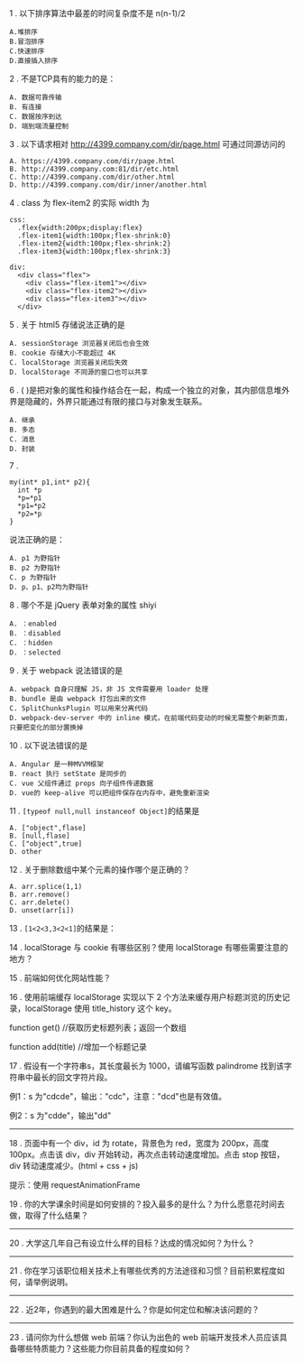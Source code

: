 1 . 以下排序算法中最差的时间复杂度不是 n(n-1)/2

    A.堆排序
    B.冒泡排序
    C.快速排序
    D.直接插入排序

2 . 不是TCP具有的能力的是：

    A. 数据可靠传输
    B. 有连接
    C. 数据按序到达
    D. 端到端流量控制

3 .  以下请求相对 http://4399.company.com/dir/page.html 可通过同源访问的

```
A. https://4399.company.com/dir/page.html
B. http://4399.company.com:81/dir/etc.html
C. http://4399.company.com/dir/other.html
D. http://4399.company.com/dir/inner/another.html
```

4 .  class 为 flex-item2 的实际 width 为
```
css:
  .flex{width:200px;display:flex}
  .flex-item1{width:100px;flex-shrink:0}
  .flex-item2{width:100px;flex-shrink:2}
  .flex-item3{width:100px;flex-shrink:3}

div:
  <div class="flex">
    <div class="flex-item1"></div>
    <div class="flex-item2"></div>
    <div class="flex-item3"></div>
  </div>
```
5 .   关于 html5 存储说法正确的是

```
A. sessionStorage 浏览器关闭后也会生效
B. cookie 存储大小不能超过 4K
C. localStorage 浏览器关闭后失效
D. localStorage 不同源的窗口也可以共享
```

6 . ( )是把对象的属性和操作结合在一起，构成一个独立的对象，其内部信息堆外界是隐藏的，外界只能通过有限的接口与对象发生联系。

```
A. 继承
B. 多态
C. 消息
D. 封装
```
7 . 
```
my(int* p1,int* p2){
  int *p
  *p=*p1
  *p1=*p2
  *p2=*p
}
```
说法正确的是：

```
A. p1 为野指针
B. p2 为野指针
C. p 为野指针
D. p、p1、p2均为野指针
```

8 .  哪个不是 jQuery 表单对象的属性
shiyi

```
A. ：enabled
B. ：disabled
C. ：hidden
D. ：selected
```

9 . 关于 webpack 说法错误的是

```
A. webpack 自身只理解 JS，非 JS 文件需要用 loader 处理
B. bundle 是由 webpack 打包出来的文件
C. SplitChunksPlugin 可以用来分离代码
D. webpack-dev-server 中的 inline 模式，在前端代码变动的时候无需整个刷新页面，只要把变化的部分置换掉
```
10 . 以下说法错误的是

```
A. Angular 是一种MVVM框架
B. react 执行 setState 是同步的
C. vue 父组件通过 props 向子组件传递数据
D. vue的 keep-alive 可以把组件保存在内存中，避免重新渲染
```

11 . `[typeof null,null instanceof Object]`的结果是
```
A. ["object",flase]
B. [null,flase]
C. ["object",true]
D. other
```
12 . 关于删除数组中某个元素的操作哪个是正确的？

```
A. arr.splice(1,1)
B. arr.remove()
C. arr.delete()
D. unset(arr[i])
```
13 . `[1<2<3,3<2<1]`的结果是：

14 . localStorage 与 cookie 有哪些区别？使用 localStorage 有哪些需要注意的地方？

15 . 前端如何优化网站性能？

16 . 使用前端缓存 localStorage 实现以下 2 个方法来缓存用户标题浏览的历史记录，localStorage 使用 title_history 这个 key。

function get() //获取历史标题列表；返回一个数组

function add(title)  //增加一个标题记录

17 . 假设有一个字符串s，其长度最长为 1000，请编写函数 palindrome 找到该字符串中最长的回文字符片段。

例1：s 为"cdcde"，输出："cdc"，注意："dcd"也是有效值。

例2：s 为"cdde"，输出"dd"

---

18 .  页面中有一个 div，id 为 rotate，背景色为 red，宽度为 200px，高度 100px。点击该 div，div 开始转动，再次点击转动速度增加。点击 stop 按钮，div 转动速度减少。(html + css + js)

提示：使用 requestAnimationFrame

19 .  你的大学课余时间是如何安排的？投入最多的是什么？为什么愿意花时间去做，取得了什么结果？

---

20 . 大学这几年自己有设立什么样的目标？达成的情况如何？为什么？

---

21 . 你在学习该职位相关技术上有哪些优秀的方法途径和习惯？目前积累程度如何，请举例说明。

---

22 . 近2年，你遇到的最大困难是什么？你是如何定位和解决该问题的？

---

23 . 请问你为什么想做 web 前端？你认为出色的 web 前端开发技术人员应该具备哪些特质能力？这些能力你目前具备的程度如何？
